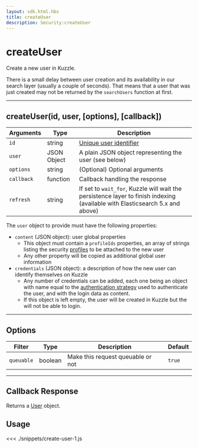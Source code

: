 ```yaml
---
layout: sdk.html.hbs
title: createUser
description: Security:createUser
---
```


# createUser

Create a new user in Kuzzle.

<div class="alert alert-info">
There is a small delay between user creation and its availability in our search layer (usually a couple of seconds).
That means that a user that was just created may not be returned by the <code>searchUsers</code> function at first.
</div>

---

## createUser(id, user, [options], [callback])

| Arguments  | Type        | Description                                                                                                                  |
| ---------- | ----------- | ---------------------------------------------------------------------------------------------------------------------------- |
| `id`       | string      | [Unique user identifier](/core/1/guide/essentials/user-authentication/#kuzzle-user-identifier-kuid)                          |
| `user`     | JSON Object | A plain JSON object representing the user (see below)                                                                        |
| `options`  | string      | (Optional) Optional arguments                                                                                                |
| `callback` | function    | Callback handling the response                                                                                               |
| `refresh`  | string      | If set to `wait_for`, Kuzzle will wait the persistence layer to finish indexing (available with Elasticsearch 5.x and above) | `undefined` |

The `user` object to provide must have the following properties:

- `content` (JSON object): user global properties
  - This object must contain a `profileIds` properties, an array of strings listing the security [profiles](/core/1/guide/essentials/security/#users-profiles-and-roles) to be attached to the new user
  - Any other property will be copied as additional global user information
- `credentials` (JSON object): a description of how the new user can identify themselves on Kuzzle
  - Any number of credentials can be added, each one being an object with name equal to the [authentication strategy](/plugins/1/essentials/strategies/#exposing-authentication-strategies) used to authenticate the user, and with the login data as content.
  - If this object is left empty, the user will be created in Kuzzle but the will not be able to login.

---

## Options

| Filter     | Type    | Description                       | Default |
| ---------- | ------- | --------------------------------- | ------- |
| `queuable` | boolean | Make this request queuable or not | `true`  |

---

## Callback Response

Returns a [User](/sdk/js/5/user) object.

## Usage

<<< ./snippets/create-user-1.js
